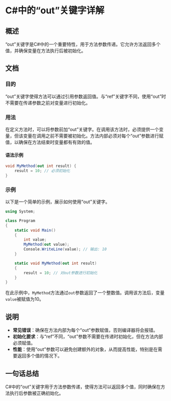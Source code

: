 <!--
Meta Description: # C#中的“out”关键字详解 ## 概述 “out”关键字是C#中的一个重要特性，用于方法参数传递。它允许方法返回多个值，并确保变量在方法执行后被初始化。 ## 文档 ### 目的 “out”关键字使得方法可以通过引用参数返回值。与“ref”关键字不同，使用“out”时不需要在传递参数之前对变量...
Meta Keywords: out, mymethod, result, value, void
-->

# C#中的“out”关键字详解

## 概述
“out”关键字是C#中的一个重要特性，用于方法参数传递。它允许方法返回多个值，并确保变量在方法执行后被初始化。

## 文档
### 目的
“out”关键字使得方法可以通过引用参数返回值。与“ref”关键字不同，使用“out”时不需要在传递参数之前对变量进行初始化。

### 用法
在定义方法时，可以将参数前加“out”关键字。在调用该方法时，必须提供一个变量，但该变量在调用之前不需要被初始化。方法内部必须对每个“out”参数进行赋值，以确保在方法结束时变量都有有效的值。

#### 语法示例
```csharp
void MyMethod(out int result) {
    result = 10; // 必须初始化
}
```

### 示例
以下是一个简单的示例，展示如何使用“out”关键字。

```csharp
using System;

class Program
{
    static void Main()
    {
        int value;
        MyMethod(out value);
        Console.WriteLine(value); // 输出: 10
    }

    static void MyMethod(out int result)
    {
        result = 10; // 对out参数进行初始化
    }
}
```

在此示例中，`MyMethod`方法通过`out`参数返回了一个整数值。调用该方法后，变量`value`被赋值为10。

## 说明
- **常见错误**：确保在方法内部为每个“out”参数赋值，否则编译器将会报错。
- **初始化要求**：与“ref”不同，“out”参数不需要在传递时初始化，但在方法内部必须赋值。
- **性能**：使用“out”参数可以避免创建额外的对象，从而提高性能，特别是在需要返回多个值的情况下。

## 一句话总结
C#中的“out”关键字用于方法参数传递，使得方法可以返回多个值，同时确保在方法执行后参数被正确初始化。